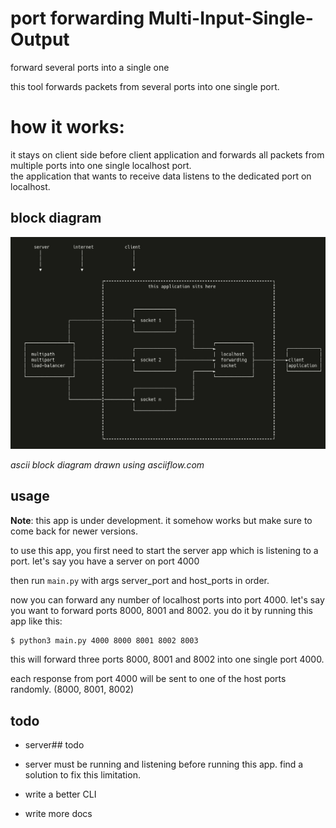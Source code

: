 # port forwarding Multi-Input-Single-Output

forward several ports into a single one 


this tool forwards packets from several ports into one single port.

# how it works:
it stays on client side before client application and forwards all packets from multiple ports into one single localhost port.  
the application that wants to receive data listens to the dedicated port on localhost.

## block diagram

![block diagram image](block-diagram.jpg)

_ascii block diagram drawn using asciiflow.com_

## usage

__Note__: this app is under development. it somehow works but make sure to come back for newer versions.

to use this app, you first need to start the server app which is listening to a port. let's say you have a server on port 4000

then run `main.py` with args server_port and host_ports in order.

now you can forward any number of localhost ports into port 4000. let's say you want to forward ports 8000, 8001 and 8002. you do it by running this app like this:

```bash
$ python3 main.py 4000 8000 8001 8002 8003
```

this will forward three ports 8000, 8001 and 8002 into one single port 4000.

each response from port 4000 will be sent to one of the host ports randomly. (8000, 8001, 8002)

## todo

- server## todo

- server must be running and listening before running this app. find a solution to fix this limitation.
- write a better CLI
- write more docs